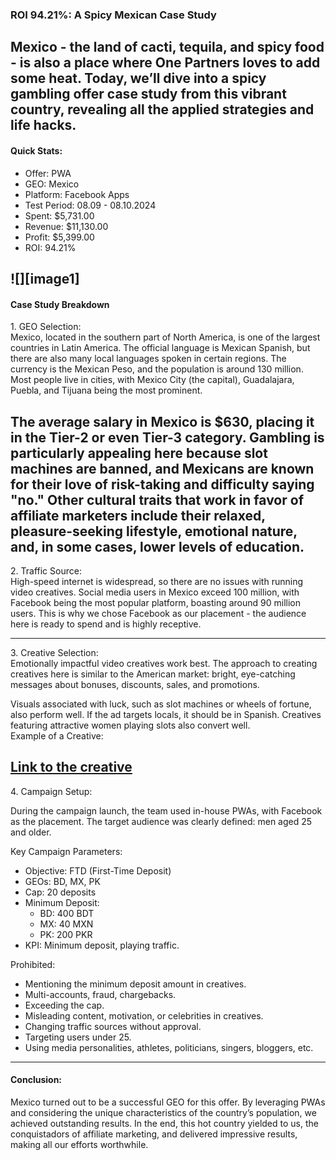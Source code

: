 ### **ROI 94.21%: A Spicy Mexican Case Study**

Mexico \- the land of cacti, tequila, and spicy food \- is also a place where One Partners loves to add some heat. Today, we’ll dive into a spicy gambling offer case study from this vibrant country, revealing all the applied strategies and life hacks.  
---

#### Quick Stats:

* Offer: PWA  
* GEO: Mexico  
* Platform: Facebook Apps  
* Test Period: 08.09 \- 08.10.2024  
* Spent: $5,731.00  
* Revenue: $11,130.00  
* Profit: $5,399.00  
* ROI: 94.21%

![][image1]  
---

#### Case Study Breakdown

1\. GEO Selection:  
Mexico, located in the southern part of North America, is one of the largest countries in Latin America. The official language is Mexican Spanish, but there are also many local languages spoken in certain regions. The currency is the Mexican Peso, and the population is around 130 million. Most people live in cities, with Mexico City (the capital), Guadalajara, Puebla, and Tijuana being the most prominent.

The average salary in Mexico is $630, placing it in the Tier-2 or even Tier-3 category. Gambling is particularly appealing here because slot machines are banned, and Mexicans are known for their love of risk-taking and difficulty saying "no." Other cultural traits that work in favor of affiliate marketers include their relaxed, pleasure-seeking lifestyle, emotional nature, and, in some cases, lower levels of education.  
---

2\. Traffic Source:  
High-speed internet is widespread, so there are no issues with running video creatives. Social media users in Mexico exceed 100 million, with Facebook being the most popular platform, boasting around 90 million users. This is why we chose Facebook as our placement \- the audience here is ready to spend and is highly receptive.

---

3\. Creative Selection:  
Emotionally impactful video creatives work best. The approach to creating creatives here is similar to the American market: bright, eye-catching messages about bonuses, discounts, sales, and promotions. 

Visuals associated with luck, such as slot machines or wheels of fortune, also perform well. If the ad targets locals, it should be in Spanish. Creatives featuring attractive women playing slots also convert well.  
Example of a Creative:

[Link to the creative](https://uaff.media/wp-content/uploads/2024/10/kreatyv.mp4)  
---

4\. Campaign Setup:

During the campaign launch, the team used in-house PWAs, with Facebook as the placement. The target audience was clearly defined: men aged 25 and older.

Key Campaign Parameters:

* Objective: FTD (First-Time Deposit)  
* GEOs: BD, MX, PK  
* Cap: 20 deposits  
* Minimum Deposit:  
  * BD: 400 BDT  
  * MX: 40 MXN  
  * PK: 200 PKR  
* KPI: Minimum deposit, playing traffic.

Prohibited:

* Mentioning the minimum deposit amount in creatives.  
* Multi-accounts, fraud, chargebacks.  
* Exceeding the cap.  
* Misleading content, motivation, or celebrities in creatives.  
* Changing traffic sources without approval.  
* Targeting users under 25\.  
* Using media personalities, athletes, politicians, singers, bloggers, etc.

---

#### Conclusion:

Mexico turned out to be a successful GEO for this offer. By leveraging PWAs and considering the unique characteristics of the country’s population, we achieved outstanding results. In the end, this hot country yielded to us, the conquistadors of affiliate marketing, and delivered impressive results, making all our efforts worthwhile.  